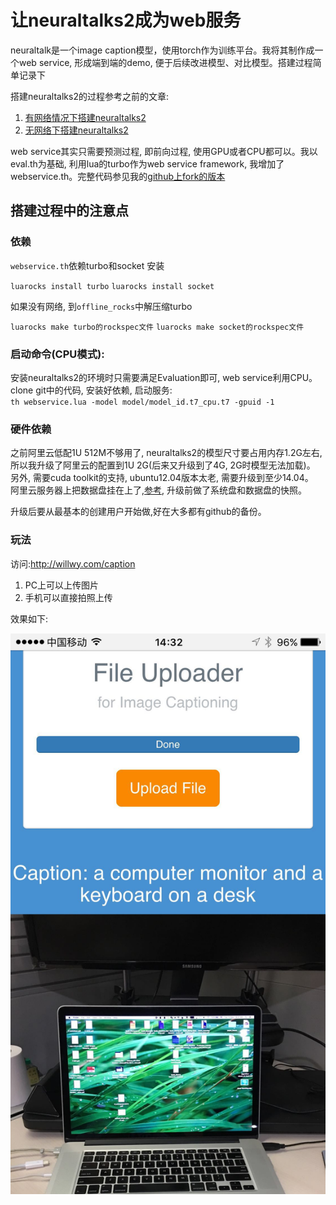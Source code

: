 # 让neuraltalks2成为web服务

neuraltalk是一个image caption模型，使用torch作为训练平台。我将其制作成一个web service, 形成端到端的demo, 便于后续改进模型、对比模型。搭建过程简单记录下

搭建neuraltalks2的过程参考之前的文章:  
1. [有网络情况下搭建neuraltalks2](http://wangyang.online/blog/5_neuraltalk_compile/)
2. [无网络下搭建neuraltalks2](http://wangyang.online/blog/6_neuraltalk_compile_without_network/)

web service其实只需要预测过程, 即前向过程, 使用GPU或者CPU都可以。我以eval.th为基础, 利用lua的turbo作为web service framework, 我增加了webservice.th。完整代码参见我的[github上fork的版本](https://github.com/wang-yang/neuraltalk2)

## 搭建过程中的注意点

### 依赖
`webservice.th`依赖turbo和socket 安装

`luarocks install turbo`
`luarocks install socket`

如果没有网络, 到`offline_rocks`中解压缩turbo

`luarocks make turbo的rockspec文件`
`luarocks make socket的rockspec文件`

### 启动命令(CPU模式):
安装neuraltalks2的环境时只需要满足Evaluation即可, web service利用CPU。clone git中的代码, 安装好依赖, 启动服务:  
`th webservice.lua -model model/model_id.t7_cpu.t7 -gpuid -1`  

### 硬件依赖

之前阿里云低配1U 512M不够用了, neuraltalks2的模型尺寸要占用内存1.2G左右, 所以我升级了阿里云的配置到1U 2G(后来又升级到了4G, 2G时模型无法加载)。  
另外, 需要cuda toolkit的支持, ubuntu12.04版本太老, 需要升级到至少14.04。  
阿里云服务器上把数据盘挂在上了,[参考](http://jingyan.baidu.com/article/90808022d2e9a3fd91c80fe9.html), 升级前做了系统盘和数据盘的快照。

升级后要从最基本的创建用户开始做,好在大多都有github的备份。

### 玩法
访问:<http://willwy.com/caption>
1. PC上可以上传图片
2. 手机可以直接拍照上传  

效果如下:

![](images/neuraltalk_mobile.jpeg)
